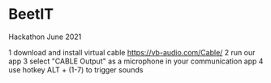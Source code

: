 # BeetIT
Hackathon June 2021


1 download and install virtual cable https://vb-audio.com/Cable/
2 run our app
3 select "CABLE Output" as a microphone in your communication app
4 use hotkey ALT + (1-7) to trigger sounds
